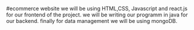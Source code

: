 #ecommerce website
we will be using HTML,CSS, Javascript and react.js for our frontend of the project.
we will be writing our programm in java for our backend.
finally for data management we will be using mongoDB.
